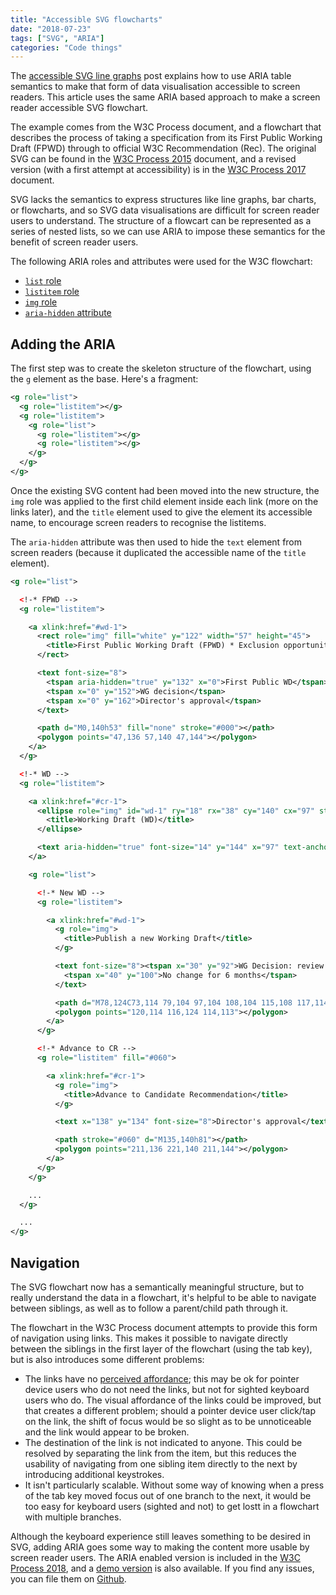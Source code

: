 ```yaml
---
title: "Accessible SVG flowcharts"
date: "2018-07-23"
tags: ["SVG", "ARIA"]
categories: "Code things"
---
```


The [accessible SVG line graphs](/accessible-svg-line-graphs/) post explains how to use ARIA table semantics to make that form of data visualisation accessible to screen readers. This article uses the same ARIA based approach to make a screen reader accessible SVG flowchart.

The example comes from the W3C Process document, and a flowchart that describes the process of taking a specification from its First Public Working Draft (FPWD) through to official W3C Recommendation (Rec). The original SVG can be found in the [W3C Process 2015](https://www.w3.org/2015/Process-20150901/) document, and a revised version (with a first attempt at accessibility) is in the [W3C Process 2017](https://www.w3.org/2017/Process-20170301/) document.

SVG lacks the semantics to express structures like line graphs, bar charts, or flowcharts, and so SVG data visualisations are difficult for screen reader users to understand. The structure of a flowcart can be represented as a series of nested lists, so we can use ARIA to impose these semantics for the benefit of screen reader users.

The following ARIA roles and attributes were used for the W3C flowchart:

* [`list` role](https://www.w3.org/TR/wai-aria-1.1/#list)
* [`listitem` role](https://www.w3.org/TR/wai-aria-1.1/#listitem)
* [`img` role](https://www.w3.org/TR/wai-aria-1.1/#img)
* [`aria-hidden` attribute](https://www.w3.org/TR/wai-aria-1.1/#list)

## Adding the ARIA

The first step was to create the skeleton structure of the flowchart, using the `g` element as the base. Here's a fragment:

```svg
<g role="list">
  <g role="listitem"></g>
  <g role="listitem">
    <g role="list">
      <g role="listitem"></g>
      <g role="listitem"></g>
    </g>
  </g>
</g>
```

Once the existing SVG content had been moved into the new structure, the `img` role was applied to the first child element inside each link (more on the links later), and the `title` element used to give the element its accessible name, to encourage screen readers to recognise the listitems.

The `aria-hidden` attribute was then used to hide the `text` element from screen readers (because it duplicated the accessible name of the `title` element).

```svg
<g role="list">

  <!-* FPWD -->
  <g role="listitem">

    <a xlink:href="#wd-1">
      <rect role="img" fill="white" y="122" width="57" height="45">
        <title>First Public Working Draft (FPWD) * Exclusion opportunity</title>
      </rect>

      <text font-size="8">
        <tspan aria-hidden="true" y="132" x="0">First Public WD</tspan>
        <tspan x="0" y="152">WG decision</tspan>
        <tspan x="0" y="162">Director's approval</tspan>
      </text>

      <path d="M0,140h53" fill="none" stroke="#000"></path>
      <polygon points="47,136 57,140 47,144"></polygon>
    </a>
  </g>

  <!-* WD -->
  <g role="listitem">

    <a xlink:href="#cr-1">
      <ellipse role="img" id="wd-1" ry="18" rx="38" cy="140" cx="97" stroke="black" fill="#fff">
        <title>Working Draft (WD)</title>
      </ellipse>

      <text aria-hidden="true" font-size="14" y="144" x="97" text-anchor="middle">WD</text>
    </a>

    <g role="list">

      <!-* New WD -->
      <g role="listitem">

        <a xlink:href="#wd-1">
          <g role="img">
            <title>Publish a new Working Draft</title>
          </g>

          <text font-size="8"><tspan x="30" y="92">WG Decision: review needed, or</tspan>
            <tspan x="40" y="100">No change for 6 months</tspan>
          </text>

          <path d="M78,124C73,114 79,104 97,104 108,104 115,108 117,114" fill="none" stroke="black" stroke-dasharray="6 1"></path>
          <polygon points="120,114 116,124 114,113"></polygon>
        </a>
      </g>

      <!-* Advance to CR -->
      <g role="listitem" fill="#060">

        <a xlink:href="#cr-1">
          <g role="img">
            <title>Advance to Candidate Recommendation</title>
          </g>

          <text x="138" y="134" font-size="8">Director's approval</text>

          <path stroke="#060" d="M135,140h81"></path>
          <polygon points="211,136 221,140 211,144"></polygon>
        </a>
      </g>
    </g>

    ...
  </g>

  ...
</g>
```

## Navigation

The SVG flowchart now has a semantically meaningful structure, but to really understand the data in a flowchart, it's helpful to be able to navigate between siblings, as well as to follow a parent/child path through it.

The flowchart in the W3C Process document attempts to provide this form of navigation using links. This makes it possible to navigate directly between the siblings in the first layer of the flowchart (using the tab key), but is also introduces some different problems:

* The links have no [perceived affordance](https://www.jnd.org/dn.mss/affordances_and.html); this may be ok for pointer device users who do not need the links, but not for sighted keyboard users who do. The visual affordance of the links could be improved, but that creates a different problem; should a pointer device user click/tap on the link, the shift of focus would be so slight as to be unnoticeable and the link would appear to be broken.
* The destination of the link is not indicated to anyone. This could be resolved by separating the link from the item, but this reduces the usability of navigating from one sibling item directly to the next by introducing additional keystrokes.
* It isn't particularly scalable. Without some way of knowing when a press of the tab key moved focus out of one branch to the next, it would be too easy for keyboard users (sighted and not) to get lostt in a flowchart with multiple branches.

Although the keyboard experience still leaves something to be desired in SVG, adding ARIA goes some way to making the content more usable by screen reader users. The ARIA enabled version is included in the [W3C Process 2018](https://www.w3.org/2018/Process-20180201/), and a [demo version](https://demos.tink.uk/svg-flowchart/) is also available. If you find any issues, you can file them on [Github](https://github.com/w3c/w3process/).
